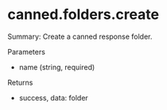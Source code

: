 # canned.folders.create

Summary: Create a canned response folder.

Parameters
- name (string, required)

Returns
- success, data: folder
